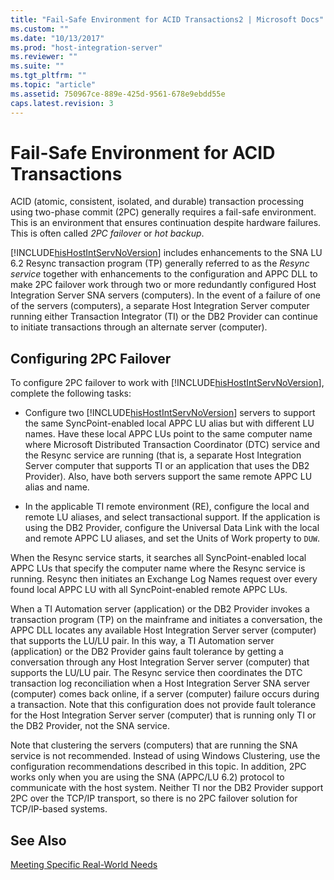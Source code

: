 ```yaml
---
title: "Fail-Safe Environment for ACID Transactions2 | Microsoft Docs"
ms.custom: ""
ms.date: "10/13/2017"
ms.prod: "host-integration-server"
ms.reviewer: ""
ms.suite: ""
ms.tgt_pltfrm: ""
ms.topic: "article"
ms.assetid: 750967ce-889e-425d-9561-678e9ebdd55e
caps.latest.revision: 3
---
```

# Fail-Safe Environment for ACID Transactions
ACID (atomic, consistent, isolated, and durable) transaction processing using two-phase commit (2PC) generally requires a fail-safe environment. This is an environment that ensures continuation despite hardware failures. This is often called *2PC failover* or *hot backup*.  
  
 [!INCLUDE[hisHostIntServNoVersion](../core/includes/hishostintservnoversion-md.md)] includes enhancements to the SNA LU 6.2 Resync transaction program (TP) generally referred to as the *Resync service* together with enhancements to the configuration and APPC DLL to make 2PC failover work through two or more redundantly configured Host Integration Server SNA servers (computers). In the event of a failure of one of the servers (computers), a separate Host Integration Server computer running either Transaction Integrator (TI) or the DB2 Provider can continue to initiate transactions through an alternate server (computer).  
  
## Configuring 2PC Failover  
 To configure 2PC failover to work with [!INCLUDE[hisHostIntServNoVersion](../core/includes/hishostintservnoversion-md.md)], complete the following tasks:  
  
-   Configure two [!INCLUDE[hisHostIntServNoVersion](../core/includes/hishostintservnoversion-md.md)] servers to support the same SyncPoint-enabled local APPC LU alias but with different LU names. Have these local APPC LUs point to the same computer name where Microsoft Distributed Transaction Coordinator (DTC) service and the Resync service are running (that is, a separate Host Integration Server computer that supports TI or an application that uses the DB2 Provider). Also, have both servers support the same remote APPC LU alias and name.  
  
-   In the applicable TI remote environment (RE), configure the local and remote LU aliases, and select transactional support. If the application is using the DB2 Provider, configure the Universal Data Link with the local and remote APPC LU aliases, and set the Units of Work property to `DUW`.  
  
 When the Resync service starts, it searches all SyncPoint-enabled local APPC LUs that specify the computer name where the Resync service is running. Resync then initiates an Exchange Log Names request over every found local APPC LU with all SyncPoint-enabled remote APPC LUs.  
  
 When a TI Automation server (application) or the DB2 Provider invokes a transaction program (TP) on the mainframe and initiates a conversation, the APPC DLL locates any available Host Integration Server server (computer) that supports the LU/LU pair. In this way, a TI Automation server (application) or the DB2 Provider gains fault tolerance by getting a conversation through any Host Integration Server server (computer) that supports the LU/LU pair. The Resync service then coordinates the DTC transaction log reconciliation when a Host Integration Server SNA server (computer) comes back online, if a server (computer) failure occurs during a transaction. Note that this configuration does not provide fault tolerance for the Host Integration Server server (computer) that is running only TI or the DB2 Provider, not the SNA service.  
  
 Note that clustering the servers (computers) that are running the SNA service is not recommended. Instead of using Windows Clustering, use the configuration recommendations described in this topic. In addition, 2PC works only when you are using the SNA (APPC/LU 6.2) protocol to communicate with the host system. Neither TI nor the DB2 Provider support 2PC over the TCP/IP transport, so there is no 2PC failover solution for TCP/IP-based systems.  
  
## See Also  
 [Meeting Specific Real-World Needs](../core/meeting-specific-real-world-needs.md)